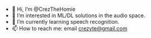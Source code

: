 - 👋 Hi, I’m @CrezTheHomie
- 👀 I’m interested in ML/DL solutions in the audio space.
- 🌱 I’m currently learning speech recognition.
- 📫 How to reach me: email crezyte@gmail.com

<!---
CrezTheHomie/CrezTheHomie is a ✨ special ✨ repository because its `README.md` (this file) appears on your GitHub profile.
You can click the Preview link to take a look at your changes.
--->
